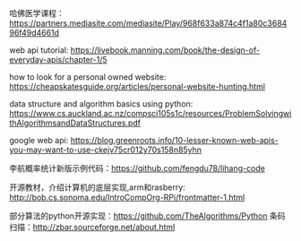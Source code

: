 哈佛医学课程：https://partners.mediasite.com/mediasite/Play/968f633a874c4f1a80c368496f49d4661d

web api tutorial: https://livebook.manning.com/book/the-design-of-everyday-apis/chapter-1/5

how to look for a personal owned website: https://cheapskatesguide.org/articles/personal-website-hunting.html

data structure and algorithm basics using python: https://www.cs.auckland.ac.nz/compsci105s1c/resources/ProblemSolvingwithAlgorithmsandDataStructures.pdf

google web api: https://blog.greenroots.info/10-lesser-known-web-apis-you-may-want-to-use-ckejv75cr012y70s158n85yhn

李航概率统计新版示例代码：https://github.com/fengdu78/lihang-code

开源教材，介绍计算机的底层实现,arm和rasberry: http://bob.cs.sonoma.edu/IntroCompOrg-RPi/frontmatter-1.html

部分算法的python开源实现：https://github.com/TheAlgorithms/Python
条码扫描：http://zbar.sourceforge.net/about.html
